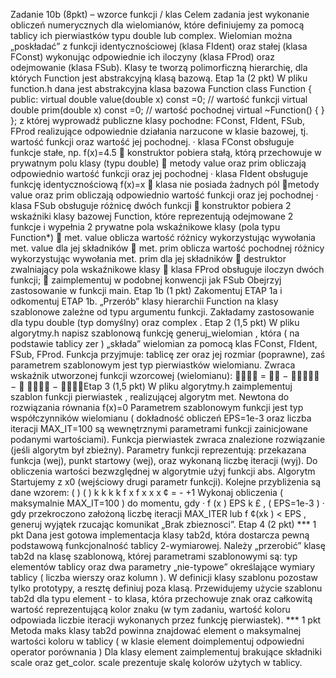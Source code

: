 Zadanie 10b (8pkt) – wzorce funkcji / klas
Celem zadania jest wykonanie obliczeń numerycznych dla wielomianów, które definiujemy za
pomocą tablicy ich pierwiastków typu double lub complex.
Wielomian można „poskładać” z funkcji identycznościowej (klasa FIdent) oraz stałej (klasa
FConst) wykonując odpowiednie ich iloczyny (klasa FProd) oraz odejmowanie (klasa FSub).
Klasy te tworzą polimorficzną hierarchię, dla których Function jest abstrakcyjną klasą bazową.
Etap 1a (2 pkt)
W pliku function.h dana jest abstrakcyjna klasa bazowa Function
class Function
{
public:
virtual double value(double x) const =0; // wartość funkcji
virtual double prim(double x) const =0; // wartość pochodnej
virtual ~Function() { }
};
z której wyprowadź publiczne klasy pochodne: FConst, FIdent, FSub, FProd realizujące
odpowiednie działania narzucone w klasie bazowej, tj. wartość funkcji oraz wartość jej pochodnej.
· klasa FConst obsługuje funkcje stałe, np. f(x)=4.5
 konstruktor pobiera stałą, którą przechowuje w prywatnym polu klasy (typu double)
 metody value oraz prim obliczają odpowiednio wartość funkcji oraz jej pochodnej
· klasa FIdent obsługuje funkcję identycznościową f(x)=x
 klasa nie posiada żadnych pól
 metody value oraz prim obliczają odpowiednio wartość funkcji oraz jej pochodnej
· klasa FSub obsługuje różnicę dwóch funkcji
 konstruktor pobiera 2 wskaźniki klasy bazowej Function, które reprezentują
odejmowane 2 funkcje i wypełnia 2 prywatne pola wskaźnikowe klasy (pola typu
Function*)
 met. value oblicza wartość różnicy wykorzystując wywołania met. value dla jej
składników
 met. prim oblicza wartość pochodnej różnicy wykorzystując wywołania met. prim dla
jej składników
 destruktor zwalniający pola wskaźnikowe klasy
 klasa FProd obsługuje iloczyn dwóch funkcji;
 zaimplementuj w podobnej konwencji jak FSub
Obejrzyj zastosowanie w funkcji main.
Etap 1b (1 pkt)
Zakomentuj ETAP 1a i odkomentuj ETAP 1b.
„Przerób” klasy hierarchii Function na klasy szablonowe zależne od typu argumentu funkcji.
Zakładamy zastosowanie dla typu double (typ domyślny) oraz complex .
Etap 2 (1,5 pkt)
W pliku algorytmy.h napisz szablonową funkcję generuj_wielomian , która ( na podstawie
tablicy zer ) „składa” wielomian za pomocą klas FConst, FIdent, FSub, FProd.
Funkcja przyjmuje: tablicę zer oraz jej rozmiar (poprawne), zaś parametrem szablonowym jest typ
pierwiastków wielomianu.
Zwraca wskaźnik utworzonej funkcji wzorcowej (wielomianu):
 =  −  − 	⋯ − 	
Etap 3 (1,5 pkt)
W pliku algorytmy.h zaimplementuj szablon funkcji pierwiastek , realizującej algorytm
met. Newtona do rozwiązania równania f(x)=0
Parametrem szablonowym funkcji jest typ współczynników wielomianu ( dokładność obliczeń
EPS=1e-3 oraz liczba iteracji MAX_IT=100 są wewnętrznymi parametrami funkcji zainicjowane
podanymi wartościami).
Funkcja pierwiastek zwraca znalezione rozwiązanie (jeśli algorytm był zbieżny).
Parametry funkcji reprezentują: przekazana funkcja (wej), punkt startowy (wej), oraz wykonaną
liczbę iteracji (wyj).
Do obliczenia wartości bezwzględnej w algorytmie użyj funkcji abs.
Algorytm
Startujemy z x0 (wejściowy drugi parametr funkcji). Kolejne przybliżenia są dane wzorem:
( )
( ) k
k
k k f x
f x
x x
¢
= - +1
Wykonaj obliczenia ( maksymalnie MAX_IT=100 ) do momentu, gdy
· f (x ) EPS k £ , ( EPS=1e-3 )
· gdy przekroczono założoną liczbę iteracji MAX_ITER lub f ¢(xk ) < EPS , generuj
wyjątek rzucając komunikat „Brak zbieznosci”.
Etap 4 (2 pkt)
*** 1 pkt
Dana jest gotowa implementacja klasy tab2d, która dostarcza pewną podstawową funkcjonalność
tablicy 2-wymiarowej.
Należy „przerobić” klasę tab2d na klasę szablonową, której parametrami szablonowymi są: typ
elementów tablicy oraz dwa parametry „nie-typowe” określające wymiary tablicy ( liczba wierszy
oraz kolumn ). W definicji klasy szablonu pozostaw tylko prototypy, a resztę definiuj poza klasą.
Przewidujemy użycie szablonu tab2d dla typu element - to klasa, która przechowuje znak oraz
całkowitą wartość reprezentującą kolor znaku (w tym zadaniu, wartość koloru odpowiada liczbie
iteracji wykonanych przez funkcję pierwiastek).
*** 1 pkt
Metoda maks klasy tab2d powinna znajdować element o maksymalnej wartości koloru w tablicy
( w klasie element doimplementuj odpowiedni operator porównania )
Dla klasy element zaimplementuj brakujące składniki scale oraz get_color.
scale prezentuje skalę kolorów użytych w tablicy.
